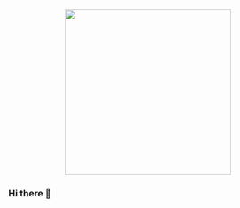 <div id="header" align="center">
  <img src="https://media.giphy.com/media/124ds1AVNPxli8/giphy.gif" width="300"/>
</div>

<img src="https://komarev.com/ghpvc/?username=your-github-username&style=flat-square&color=blue" alt=""/>

### Hi there 👋

<!--
**xzxolop/xzxolop** is a ✨ _special_ ✨ repository because its `README.md` (this file) appears on your GitHub profile.

Here are some ideas to get you started:

- 🔭 I’m currently working on ...
- 🌱 I’m currently learning ...
- 👯 I’m looking to collaborate on ...
- 🤔 I’m looking for help with ...
- 💬 Ask me about ...
- 📫 How to reach me: ...
- 😄 Pronouns: ...
- ⚡ Fun fact: ...
-->

